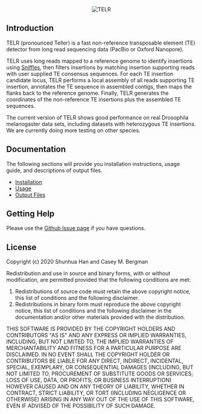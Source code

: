 <p align="center">
    <img src="https://github.com/bergmanlab/TELR/blob/master/TELR.png?raw=true" alt="TELR"/>
</p>

## Introduction
TELR (pronounced Teller) is a fast non-reference transposable element (TE) detector from long read sequencing data (PacBio or Oxford Nanopore).

TELR uses long reads mapped to a reference genome to identify insertions using [Sniffles](https://github.com/fritzsedlazeck/Sniffles), then filters insertions by matching insertion supporting reads with user supplied TE consensus sequences. For each TE insertion candidate locus, TELR performs a local assembly of all reads supporting TE insertion, annotates the TE sequence in assembled contigs, then maps the flanks back to the reference genome. Finally, TELR generates the coordinates of the non-reference TE insertions plus the assembled TE sequences.

The current version of TELR shows good performance on real Drosophila melanogaster data sets, including datasets with heterozygous TE insertions. We are currently doing more testing on other species.

## Documentation
The following sections will provide you installation instructions, usage guide, and descriptions of output files.
  - [Installation](docs/01_Installation.md)
  - [Usage](docs/02_Usage.md)
  - [Output Files](docs/03_Output_Files.md)

## Getting Help
Please use the [Github Issue page](https://github.com/bergmanlab/TELR/issues) if you have questions.

## License

Copyright (c) 2020 Shunhua Han and Casey M. Bergman

Redistribution and use in source and binary forms, with or without modification, are permitted provided that the following conditions are met:

1. Redistributions of source code must retain the above copyright notice, this list of conditions and the following disclaimer.
2. Redistributions in binary form must reproduce the above copyright notice, this list of conditions and the following disclaimer in the documentation and/or other materials provided with the distribution.

THIS SOFTWARE IS PROVIDED BY THE COPYRIGHT HOLDERS AND CONTRIBUTORS "AS IS" AND ANY EXPRESS OR IMPLIED WARRANTIES, INCLUDING, BUT NOT LIMITED TO, THE IMPLIED WARRANTIES OF MERCHANTABILITY AND FITNESS FOR A PARTICULAR PURPOSE ARE DISCLAIMED. IN NO EVENT SHALL THE COPYRIGHT HOLDER OR CONTRIBUTORS BE LIABLE FOR ANY DIRECT, INDIRECT, INCIDENTAL, SPECIAL, EXEMPLARY, OR CONSEQUENTIAL DAMAGES (INCLUDING, BUT NOT LIMITED TO, PROCUREMENT OF SUBSTITUTE GOODS OR SERVICES; LOSS OF USE, DATA, OR PROFITS; OR BUSINESS INTERRUPTION) HOWEVER CAUSED AND ON ANY THEORY OF LIABILITY, WHETHER IN CONTRACT, STRICT LIABILITY, OR TORT (INCLUDING NEGLIGENCE OR OTHERWISE) ARISING IN ANY WAY OUT OF THE USE OF THIS SOFTWARE, EVEN IF ADVISED OF THE POSSIBILITY OF SUCH DAMAGE.
